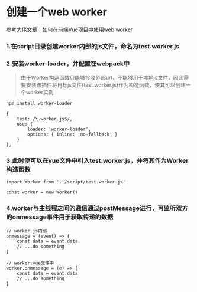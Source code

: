 # 创建一个web worker
参考大佬文章：[如何在前端Vue项目中使用web worker](https://juejin.cn/post/7074155791657205767)
### 1.在script目录创建worker内部的js文件，命名为test.worker.js
### 2.安装worker-loader，并配置在webpack中
> 由于Worker构造函数只能够接收外部url，不能够用于本地js文件，因此需要安装该插件将目标js文件(test.worker.js)作为构造函数，使其可以创建一个worker实例
```
npm install worker-loader
```
```
{
    test: /\.worker.js$/,
    use: {
        loader: 'worker-loader',
        options: { inline: 'no-fallback' }
    }
},
```
### 3.此时便可以在vue文件中引入test.worker.js，并将其作为Worker构造函数
```
import Worker from '../script/test.worker.js'

const worker = new Worker()
```
### 4.worker与主线程之间的通信通过postMessage进行，可监听双方的onmessage事件用于获取传递的数据
```
// worker.js内部
onmessage = (event) => {
    const data = event.data
    // ...do something
}
```
```
// worker.vue文件中
worker.onmessage = (e) => {
    const data = event.data
    // ...do something
}
```
